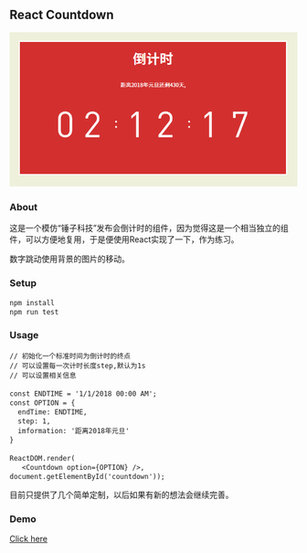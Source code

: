 ## React Countdown

![](./img/demo.PNG)

### About
这是一个模仿“锤子科技”发布会倒计时的组件，因为觉得这是一个相当独立的组件，可以方便地复用，于是便使用React实现了一下，作为练习。

数字跳动使用背景的图片的移动。

### Setup

```
npm install
npm run test
```

### Usage

```
// 初始化一个标准时间为倒计时的终点
// 可以设置每一次计时长度step,默认为1s
// 可以设置相关信息

const ENDTIME = '1/1/2018 00:00 AM';
const OPTION = {
  endTime: ENDTIME,
  step: 1,
  imformation: '距离2018年元旦'
}

ReactDOM.render(
   <Countdown option={OPTION} />, document.getElementById('countdown'));
```

目前只提供了几个简单定制，以后如果有新的想法会继续完善。

### Demo

[Click here](http://rssme.top/countdown-react)